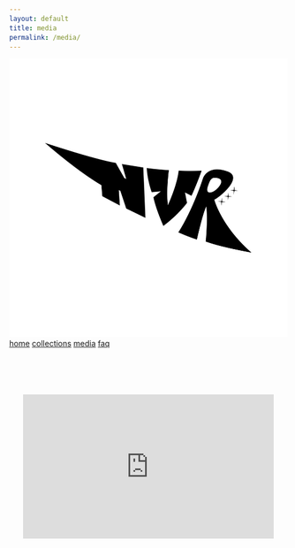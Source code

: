 ```yaml
---
layout: default
title: media
permalink: /media/
---
```

<style>
.promo-video-container {
    display: flex;
    position: relative;
    width: 100%;
    padding-top: 2em;
    padding-bottom: 76.25%;
    height: 0;
    text-align: center;
    justify-content: center;
}
.promo-video-container iframe{
    position: absolute;
    /* top: 0;
    left: 0; */
    width: 100%;
    height: 100%;
    margin: 0 auto;
}

.footer {
    padding-top: 4em;
}

@media only screen and (min-device-width: 768px) {
    .promo-video-container {
        width: 100%;
        padding-top: 2em;
        padding-bottom: 46.25%;
        height: 0;
    }
    .promo-video-container iframe{
        width: 90%;
    }

}
</style>
<!-- nav links -->
<div class="nav-container" style="padding-bottom: 4em;">
    <!-- gif header -->
    <div class="header-logo">
        <!-- <video class="header-img" autoplay loop muted playsinline defaultMuted>
            <source src="../images/rotating-logo.mp4" type="video/mp4">
            webp here?
            Your browser does not support the video tag.
        </video>  -->
        <img class="header-img" src="/images/textLogo.png">
    </div>
    <div class="nav-links">
        <a class="nav-link" href="{{ site.url }}/">home</a>
        <a class="nav-link" href="{{ site.url }}/collections/all/">collections</a>
        <a class="nav-link active" href="{{ site.url }}/media">media</a>
        <a class="nav-link" href="{{ site.url }}/faq">faq</a>
    </div>
</div>

<div class="promo-video-container">
    <iframe allow='autoplay' width="560" height="315" src="https://www.youtube.com/embed/X-3k-pjilJ0?autoplay=1&mute=1" title="YouTube video player" frameborder="0" allow="accelerometer; autoplay; clipboard-write; encrypted-media; gyroscope; picture-in-picture" allowfullscreen></iframe>
</div>